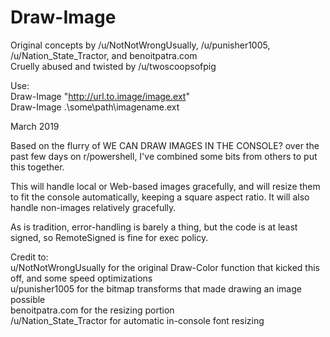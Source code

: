 # Draw-Image
Original concepts by /u/NotNotWrongUsually, /u/punisher1005, /u/Nation_State_Tractor, and benoitpatra.com  
Cruelly abused and twisted by /u/twoscoopsofpig  

Use:  
    Draw-Image "http://url.to.image/image.ext"  
    Draw-Image .\some\path\imagename.ext  

March 2019

Based on the flurry of WE CAN DRAW IMAGES IN THE CONSOLE? over the past few days on r/powershell, I've combined some bits from others to put this together.

This will handle local or Web-based images gracefully, and will resize them to fit the console automatically, keeping a square aspect ratio. It will also handle non-images relatively gracefully.

As is tradition, error-handling is barely a thing, but the code is at least signed, so RemoteSigned is fine for exec policy.

Credit to:  
    u/NotNotWrongUsually for the original Draw-Color function that kicked this off, and some speed optimizations  
    u/punisher1005 for the bitmap transforms that made drawing an image possible  
    benoitpatra.com for the resizing portion  
    /u/Nation_State_Tractor for automatic in-console font resizing
